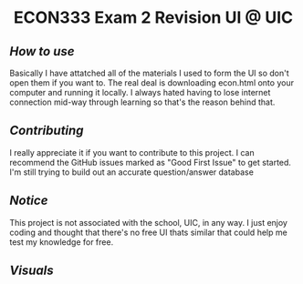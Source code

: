 <h1 align="center">ECON333 Exam 2 Revision UI @ UIC</h1>

## *How to use*
Basically I have attatched all of the materials I used to form the UI so don't open them if you want to. The real deal is downloading econ.html onto your computer and running it locally. I always hated having to lose internet connection mid-way through learning so that's the reason behind that.

## *Contributing*
I really appreciate it if you want to contribute to this project. I can recommend the GitHub issues marked as "Good First Issue" to get started. I'm still trying to build out an accurate question/answer database

## *Notice*
This project is not associated with the school, UIC, in any way. I just enjoy coding and thought that there's no free UI thats similar that could help me test my knowledge for free.

## *Visuals*
<p align="center">
  <picture>
    <source media="(prefers-color-scheme: dark)" srcset="SS2.png" width="200">
  </picture>
</p>

